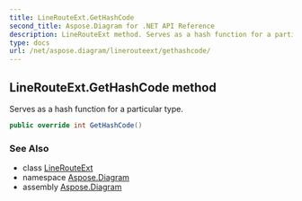 ```yaml
---
title: LineRouteExt.GetHashCode
second_title: Aspose.Diagram for .NET API Reference
description: LineRouteExt method. Serves as a hash function for a particular type
type: docs
url: /net/aspose.diagram/linerouteext/gethashcode/
---
```

## LineRouteExt.GetHashCode method

Serves as a hash function for a particular type.

```csharp
public override int GetHashCode()
```

### See Also

* class [LineRouteExt](../)
* namespace [Aspose.Diagram](../../linerouteext/)
* assembly [Aspose.Diagram](../../../)


